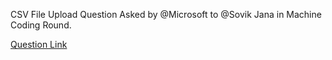 CSV File Upload Question Asked by @Microsoft to @Sovik Jana in Machine Coding Round.

[Question Link](https://www.notion.so/jaynil/Dump-Ground-ed61b9e120ce4ce2a9d1e83fcb02b993#2b86bb9e84424eab9232d2829b7f844f)